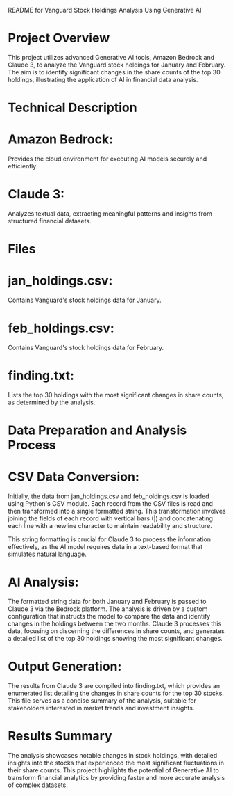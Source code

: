 README for Vanguard Stock Holdings Analysis Using Generative AI

# Project Overview
This project utilizes advanced Generative AI tools, Amazon Bedrock and Claude 3, to analyze the Vanguard stock holdings for January and February. The aim is to identify significant changes in the share counts of the top 30 holdings, illustrating the application of AI in financial data analysis.

# Technical Description

# Amazon Bedrock: 
Provides the cloud environment for executing AI models securely and efficiently.
# Claude 3: 
Analyzes textual data, extracting meaningful patterns and insights from structured financial datasets.

# Files
# jan_holdings.csv: 
Contains Vanguard's stock holdings data for January.
# feb_holdings.csv: 
Contains Vanguard's stock holdings data for February.
# finding.txt: 
Lists the top 30 holdings with the most significant changes in share counts, as determined by the analysis.

# Data Preparation and Analysis Process

# CSV Data Conversion:
Initially, the data from jan_holdings.csv and feb_holdings.csv is loaded using Python's CSV module. Each record from the CSV files is read and then transformed into a single formatted string. This transformation involves joining the fields of each record with vertical bars (|) and concatenating each line with a newline character to maintain readability and structure.

This string formatting is crucial for Claude 3 to process the information effectively, as the AI model requires data in a text-based format that simulates natural language.

# AI Analysis:
The formatted string data for both January and February is passed to Claude 3 via the Bedrock platform. The analysis is driven by a custom configuration that instructs the model to compare the data and identify changes in the holdings between the two months.
Claude 3 processes this data, focusing on discerning the differences in share counts, and generates a detailed list of the top 30 holdings showing the most significant changes.

# Output Generation:
The results from Claude 3 are compiled into finding.txt, which provides an enumerated list detailing the changes in share counts for the top 30 stocks. This file serves as a concise summary of the analysis, suitable for stakeholders interested in market trends and investment insights.

# Results Summary
The analysis showcases notable changes in stock holdings, with detailed insights into the stocks that experienced the most significant fluctuations in their share counts. This project highlights the potential of Generative AI to transform financial analytics by providing faster and more accurate analysis of complex datasets.
